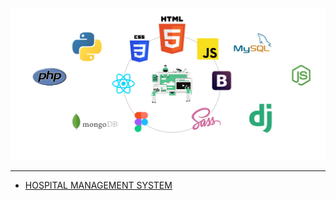 <p align="center">
  <img width="600" src="img.png">
</p>

----

  * [HOSPITAL MANAGEMENT SYSTEM](https://github.com/aditya-2703/WEB_DEV_PROJECTS/tree/main/FULL%20STACK%20WEBSITE/HOSPITAL_MANAGEMENT_SYSTEM)
  
